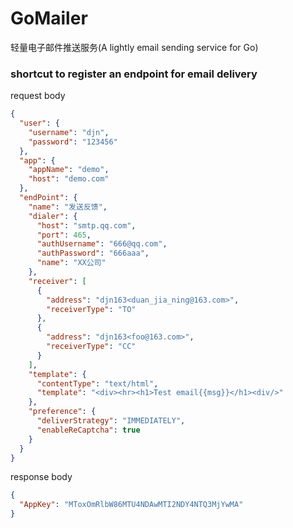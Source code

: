 # GoMailer
轻量电子邮件推送服务(A lightly email sending service for Go)
<br>

### shortcut to register an endpoint for email delivery
request body
```json
{
  "user": {
    "username": "djn",
    "password": "123456"
  },
  "app": {
    "appName": "demo",
    "host": "demo.com"
  },
  "endPoint": {
    "name": "发送反馈",
    "dialer": {
      "host": "smtp.qq.com",
      "port": 465,
      "authUsername": "666@qq.com",
      "authPassword": "666aaa",
      "name": "XX公司"
    },
    "receiver": [
      {
        "address": "djn163<duan_jia_ning@163.com>",
        "receiverType": "TO"
      },
      {
        "address": "djn163<foo@163.com>",
        "receiverType": "CC"
      }
    ],
    "template": {
      "contentType": "text/html",
      "template": "<div><hr><h1>Test email{{msg}}</h1><div/>"
    },
    "preference": {
      "deliverStrategy": "IMMEDIATELY",
      "enableReCaptcha": true
    }
  }
}
```

response body
```json
{
  "AppKey": "MToxOmRlbW86MTU4NDAwMTI2NDY4NTQ3MjYwMA"
}
``` 